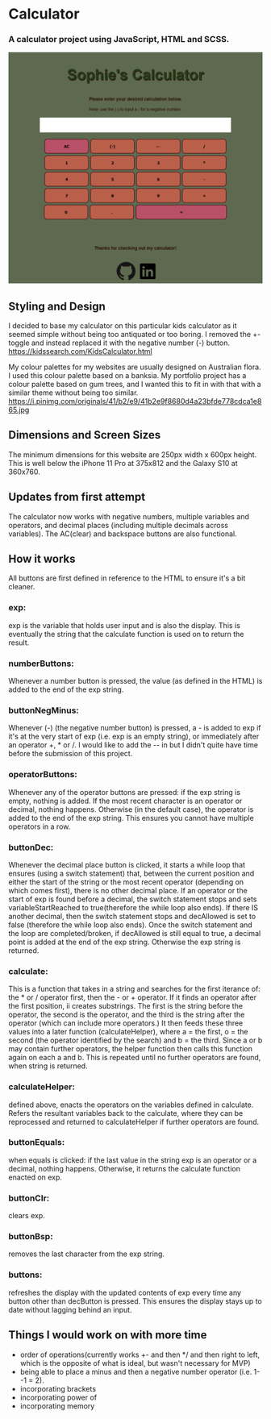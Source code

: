 # Calculator

### A calculator project using JavaScript, HTML and SCSS.

![alt text](./images/CalculatorInterface.PNG)

## Styling and Design

I decided to base my calculator on this particular kids calculator as it seemed simple without being too antiquated or too boring. I removed the +- toggle and instead replaced it with the negative number (-) button.
https://kidssearch.com/KidsCalculator.html

My colour palettes for my websites are usually designed on Australian flora.
I used this colour palette based on a banksia. My portfolio project has a colour palette based on gum trees, and I wanted this to fit in with that with a similar theme without being too similar.
https://i.pinimg.com/originals/41/b2/e9/41b2e9f8680d4a23bfde778cdca1e865.jpg

## Dimensions and Screen Sizes

The minimum dimensions for this website are 250px width x 600px height.
This is well below the iPhone 11 Pro at 375x812 and the Galaxy S10 at 360x760.

## Updates from first attempt

The calculator now works with negative numbers, multiple variables and operators, and decimal places (including multiple decimals across variables). The AC(clear) and backspace buttons are also functional.

## How it works

All buttons are first defined in reference to the HTML to ensure it's a bit cleaner.

### exp:

exp is the variable that holds user input and is also the display. This is eventually the string that the calculate function is used on to return the result.

### numberButtons:

Whenever a number button is pressed, the value (as defined in the HTML) is added to the end of the exp string.

### buttonNegMinus:

Whenever (-) (the negative number button) is pressed, a - is added to exp if it's at the very start of exp (i.e. exp is an empty string), or immediately after an operator +, \* or /. I would like to add the -- in but I didn't quite have time before the submission of this project.

### operatorButtons:

Whenever any of the operator buttons are pressed: if the exp string is empty, nothing is added. If the most recent character is an operator or decimal, nothing happens. Otherwise (in the default case), the operator is added to the end of the exp string. This ensures you cannot have multiple operators in a row.

### buttonDec:

Whenever the decimal place button is clicked, it starts a while loop that ensures (using a switch statement) that, between the current position and either the start of the string or the most recent operator (depending on which comes first), there is no other decimal place.
If an operator or the start of exp is found before a decimal, the switch statement stops and sets variableStartReached to true(therefore the while loop also ends).
If there IS another decimal, then the switch statement stops and decAllowed is set to false (therefore the while loop also ends).
Once the switch statement and the loop are completed/broken, if decAllowed is still equal to true, a decimal point is added at the end of the exp string. Otherwise the exp string is returned.

### calculate:

This is a function that takes in a string and searches for the first iterance of: the \* or / operator first, then the - or + operator. If it finds an operator after the first position, ii creates substrings. The first is the string before the operator, the second is the operator, and the third is the string after the operator (which can include more operators.) It then feeds these three values into a later function (calculateHelper), where a = the first, o = the second (the operator identified by the search) and b = the third. Since a or b may contain further operators, the helper function then calls this function again on each a and b. This is repeated until no further operators are found, when string is returned.

### calculateHelper:

defined above, enacts the operators on the variables defined in calculate. Refers the resultant variables back to the calculate, where they can be reprocessed and returned to calculateHelper if further operators are found.

### buttonEquals:

when equals is clicked:
if the last value in the string exp is an operator or a decimal, nothing happens.
Otherwise, it returns the calculate function enacted on exp.

### buttonClr:

clears exp.

### buttonBsp:

removes the last character from the exp string.

### buttons:

refreshes the display with the updated contents of exp every time any button other than decButton is pressed. This ensures the display stays up to date without lagging behind an input.

## Things I would work on with more time

-   order of operations(currently works +- and then \*/ and then right to left, which is the opposite of what is ideal, but wasn't necessary for MVP)
-   being able to place a minus and then a negative number operator (i.e. 1--1 = 2).
-   incorporating brackets
-   incorporating power of
-   incorporating memory
